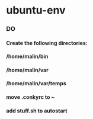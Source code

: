 # ubuntu-env
### DO
#### Create the following directories:
#### /home/malin/bin
#### /home/malin/var
#### /home/malin/var/temps

#### move .conkyrc to ~
#### add stuff.sh to autostart
